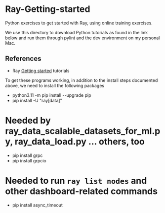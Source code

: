 # Ray-Getting-started
Python exercises to get started with Ray, using online training exercises.

We use this directory to download Python tutorials as found in the link
below and run them through pylint and the dev environment on my personal Mac.

## References

- Ray [Getting started](https://docs.ray.io/en/master/ray-overview/getting-started.html) tutorials

To get these programs working, in addition to the install steps documented
above, we need to install the following packages

- python3.11 -m pip install --upgrade pip
- pip install -U "ray[data]"

# Needed by ray_data_scalable_datasets_for_ml.py, ray_data_load.py ... others, too
- pip install grpc
- pip install grpcio

# Needed to run `ray list nodes` and other dashboard-related commands
- pip install async_timeout
